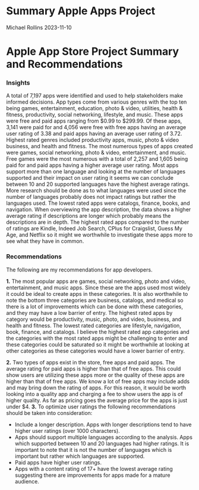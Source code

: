Summary Apple Apps Project
================
Michael Rollins
2023-11-10

# Apple App Store Project Summary and Recommendations

### **Insights**

A total of 7,197 apps were identified and used to help stakeholders make informed decisions. App types come from various genres with the top ten being games, entertainment, education, photo & video, utilities, health & fitness, productivity, social networking, lifestyle, and music. These apps were free and paid apps ranging from \$0.99 to \$299.99. Of these apps, 3,141 were paid for and 4,056 were free with free apps having an average user rating of 3.38 and paid apps having an average user rating of 3.72. Highest rated genres included productivity apps, music, photo & video business, and health and fitness. The most numerous types of apps created were games, social networking, photo & video, entertainment, and music. Free games were the most numerous with a total of 2,257 and 1,605 being paid for and paid apps having a higher average user rating. Most apps support more than one language and looking at the number of languages supported and their impact on user rating it seems we can conclude between 10 and 20 supported languages have the highest average ratings. More research should be done as to what languages were used since the number of languages probably does not impact ratings but rather the languages used. The lowest rated apps were catalogs, finance, books, and navigation. When overviewing the app description, the data shows a higher average rating if descriptions are longer which probably means the descriptions are in depth. The highest rated apps compared to the number of ratings are Kindle, Indeed Job Search, CPlus for Craigslist, Guess My Age, and Netflix so it might we worthwhile to investigate these apps more to see what they have in common.

### Recommendations

The following are my recommendations for app developers.

**1.** The most popular apps are games, social networking, photo and video, entertainment, and music apps. Since these are the apps used most widely it could be ideal to create apps in these categories. It is also worthwhile to note the bottom three categories are business, catalogs, and medical so there is a lot of improvements which can be done with these categories, and they may have a low barrier of entry. The highest rated apps by category would be productivity, music, photo, and video, business, and health and fitness. The lowest rated categories are lifestyle, navigation, book, finance, and catalogs. I believe the highest rated app categories and the categories with the most rated apps might be challenging to enter and these categories could be saturated so it might be worthwhile at looking at other categories as these categories would have a lower barrier of entry.

**2.** Two types of apps exist in the store, free apps and paid apps. The average rating for paid apps is higher than that of free apps. This could show users are utilizing these apps more or the quality of these apps are higher than that of free apps. We know a lot of free apps may include adds and may bring down the rating of apps. For this reason, it would be worth looking into a quality app and charging a fee to show users the app is of higher quality. As far as pricing goes the average price for the apps is just under \$4.
**3.** To optimize user ratings the following recommendations should be taken into consideration:
- Include a longer description. Apps with longer descriptions tend to have higher user ratings (over 1000 characters).
- Apps should support multiple languages according to the analysis. Apps which supported between 10 and 20 languages had higher ratings. It is important to note that it is not the number of languages which is important but rather which languages are supported.
- Paid apps have higher user ratings.
- Apps with a content rating of 17+ have the lowest average rating suggesting there are improvements for apps made for a mature audience.

